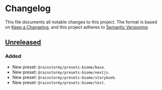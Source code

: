 # Changelog

This file documents all notable changes to this project. The format is based
on [Keep a Changelog](https://keepachangelog.com/en/1.1.0), and this project
adheres to [Semantic Versioning](https://semver.org/spec/v2.0.0.html).

## [Unreleased]
### Added
- New preset: `@rainstormy/presets-biome/base`.
- New preset: `@rainstormy/presets-biome/nextjs`.
- New preset: `@rainstormy/presets-biome/storybook`.
- New preset: `@rainstormy/presets-biome/test`.

[unreleased]: https://github.com/rainstormy/presets-biome
